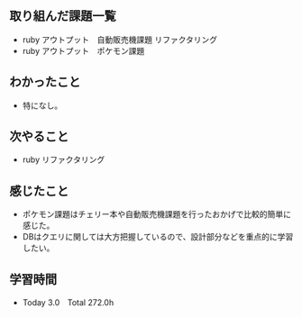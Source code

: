 ## 取り組んだ課題一覧  
- ruby アウトプット　自動販売機課題 リファクタリング
- ruby アウトプット　ポケモン課題
## わかったこと
- 特になし。
## 次やること  
- ruby リファクタリング
## 感じたこと  
- ポケモン課題はチェリー本や自動販売機課題を行ったおかげで比較的簡単に感じた。
- DBはクエリに関しては大方把握しているので、設計部分などを重点的に学習したい。
## 学習時間  
- Today 3.0　Total 272.0h
